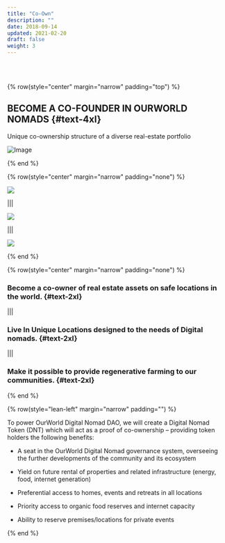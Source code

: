 ```yaml
---
title: "Co-Own"
description: ""
date: 2018-09-14
updated: 2021-02-20
draft: false
weight: 3
---
```



<div class="container mx-auto"> 

<!-- section 1 (co-found) -->

<br>

<br>


{% row(style="center" margin="narrow" padding="top") %}

## BECOME A CO-FOUNDER IN OURWORLD NOMADS {#text-4xl}

Unique co-ownership structure of a diverse real-estate portfolio

![Image](img/dao2.png)

{% end %}


{% row(style="center" margin="narrow" padding="none") %}

![](img/world.png#iconsize#mx-auto)  

|||

![](img/nomad.png#iconsize#mx-auto)  

|||

![](img/farm.png#iconsize#mx-auto)  


{% end %}


{% row(style="center" margin="narrow" padding="none") %}

### Become a co-owner of real estate assets on safe locations in the world. {#text-2xl}

|||

### Live In Unique Locations designed to the needs of Digital nomads.  {#text-2xl}

|||

### Make it possible to provide regenerative farming to our communities.  {#text-2xl}


{% end %}


<!-- section 3 (advantages) -->
{% row(style="lean-left" margin="narrow" padding="") %}

To power OurWorld Digital Nomad DAO, we will create a Digital Nomad Token (DNT) which will act as a proof of co-ownership – providing token holders the following benefits:

- A seat in the OurWorld Digital Nomad governance system, overseeing the further developments of the community and its ecosystem

- Yield on future rental of properties and related infrastructure (energy, food, internet generation)
- Preferential access to homes, events and retreats in all locations
- Priority access to organic food reserves and internet capacity
- Ability to reserve premises/locations for private events

{% end %}

</div>